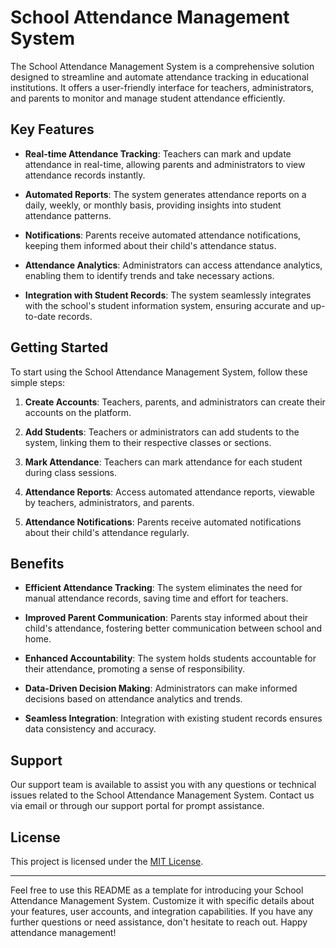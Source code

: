 # School Attendance Management System

The School Attendance Management System is a comprehensive solution designed to streamline and automate attendance tracking in educational institutions. It offers a user-friendly interface for teachers, administrators, and parents to monitor and manage student attendance efficiently.

## Key Features

- **Real-time Attendance Tracking**: Teachers can mark and update attendance in real-time, allowing parents and administrators to view attendance records instantly.

- **Automated Reports**: The system generates attendance reports on a daily, weekly, or monthly basis, providing insights into student attendance patterns.

- **Notifications**: Parents receive automated attendance notifications, keeping them informed about their child's attendance status.

- **Attendance Analytics**: Administrators can access attendance analytics, enabling them to identify trends and take necessary actions.

- **Integration with Student Records**: The system seamlessly integrates with the school's student information system, ensuring accurate and up-to-date records.

## Getting Started

To start using the School Attendance Management System, follow these simple steps:

1. **Create Accounts**: Teachers, parents, and administrators can create their accounts on the platform.

2. **Add Students**: Teachers or administrators can add students to the system, linking them to their respective classes or sections.

3. **Mark Attendance**: Teachers can mark attendance for each student during class sessions.

4. **Attendance Reports**: Access automated attendance reports, viewable by teachers, administrators, and parents.

5. **Attendance Notifications**: Parents receive automated notifications about their child's attendance regularly.

## Benefits

- **Efficient Attendance Tracking**: The system eliminates the need for manual attendance records, saving time and effort for teachers.

- **Improved Parent Communication**: Parents stay informed about their child's attendance, fostering better communication between school and home.

- **Enhanced Accountability**: The system holds students accountable for their attendance, promoting a sense of responsibility.

- **Data-Driven Decision Making**: Administrators can make informed decisions based on attendance analytics and trends.

- **Seamless Integration**: Integration with existing student records ensures data consistency and accuracy.

## Support

Our support team is available to assist you with any questions or technical issues related to the School Attendance Management System. Contact us via email or through our support portal for prompt assistance.

## License

This project is licensed under the [MIT License](LICENSE).

---

Feel free to use this README as a template for introducing your School Attendance Management System. Customize it with specific details about your features, user accounts, and integration capabilities. If you have any further questions or need assistance, don't hesitate to reach out. Happy attendance management!
